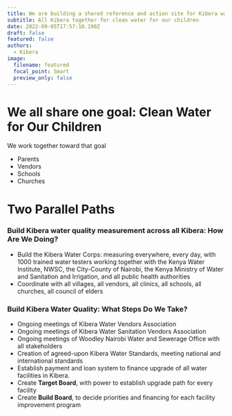```yaml
---
title: We are building a shared reference and action site for Kibera water standards
subtitle: All Kibera together for clean water for our children
date: 2022-09-05T17:57:10.190Z
draft: false
featured: false
authors:
  - Kibera
image:
  filename: featured
  focal_point: Smart
  preview_only: false
---
```

# We all share one goal: Clean Water for Our Children

We work together toward that goal
- Parents
- Vendors
- Schools
- Churches

# Two Parallel Paths

### Build Kibera water quality measurement across all Kibera: How Are We Doing?

* Build the Kibera Water Corps: measuring everywhere, every day, with 1000 trained water testers working together with the Kenya Water Institute, NWSC, the City-County of Nairobi, the Kenya Ministry of Water and Sanitation and Irrigation, and all public health authorities
* Coordinate with all villages, all vendors, all clinics, all schools, all churches, all council of elders

### Build Kibera Water Quality: What Steps Do We Take?

* Ongoing meetings of Kibera Water Vendors Association
* Ongoing meetings of Kibera Water Sanitation Vendors Association
* Ongoing meetings of Woodley Nairobi Water and Sewerage Office with all stakeholders
* Creation of agreed-upon Kibera Water Standards, meeting national and international standards
* Establish payment and loan system to finance upgrade of all water facilities in Kibera. 
* Create **Target Board**, with power to establish upgrade path for every facility
* Create  **Build Board**, to decide priorities and financing for each facility improvement program
